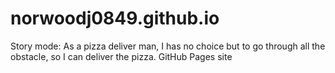 # norwoodj0849.github.io
Story mode: As a pizza deliver man, I has no choice but to go through all the obstacle, so I can deliver the pizza.
GitHub Pages site
